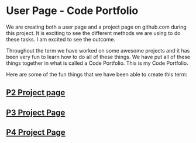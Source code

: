 # User Page - Code Portfolio

We are creating both a user page and a project page on github.com during this project. It is exciting to see the different methods we are using to do these tasks. I am excited to see the outcome.

Throughout the term we have worked on some awesome projects and it has been very fun to learn how to do all of these things. We have put all of these things together in what is called a Code Portfolio. This is my Code Portfolio.

Here are some of the fun things that we have been able to create this term:

## [P2 Project page](https://uo-cit.github.io/p2-17S-keegz4/)

## [P3 Project Page](https://uo-cit.github.io/p3-17s-keegz4/)

## [P4 Project Page](https://uo-cit.github.io/p4-17s-keegz4/)
